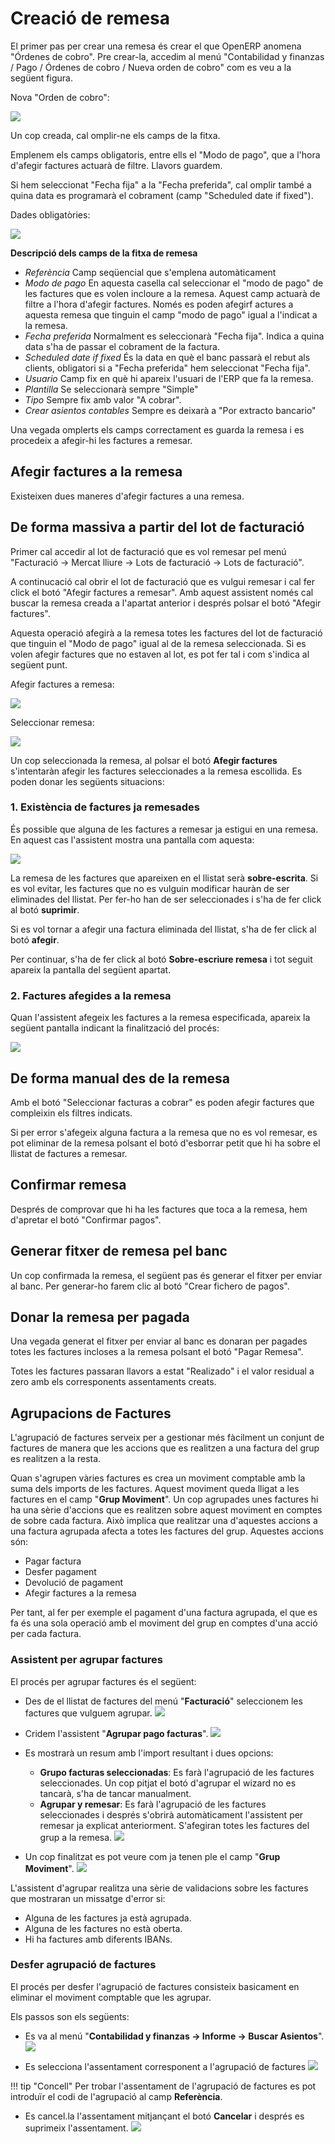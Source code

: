 # Creació de remesa

El primer pas per crear una remesa és crear el que OpenERP anomena "Órdenes de
cobro". Pre crear-la, accedim al menú "Contabilidad y finanzas / Pago / Órdenes
de cobro / Nueva orden de cobro" com es veu a la següent figura.

Nova "Orden de cobro":

![](_static/cobros/orden_de_cobro.png)

Un cop creada, cal omplir-ne els camps de la fitxa.

Emplenem els camps obligatoris, entre ells el "Modo de pago", que a l'hora
d'afegir factures actuarà de filtre. Llavors guardem.

Si hem seleccionat "Fecha fija" a la "Fecha preferida", cal omplir també a
quina data es programarà el cobrament (camp "Scheduled date if fixed").

Dades obligatòries:

![](_static/cobros/dades_orden_de_cobro.png)

**Descripció dels camps de la fitxa de remesa**

 * *Referència* Camp seqüencial que s'emplena automàticament
 * *Modo de pago* En aquesta casella cal seleccionar el "modo de pago" de les
   factures que es volen incloure a la remesa. Aquest camp actuarà de filtre a
   l'hora d'afegir factures. Només es poden afegirf actures a aquesta remesa
   que tinguin el camp "modo de pago" igual a l'indicat a la remesa.
 * *Fecha preferida* Normalment es seleccionarà "Fecha fija". Indica a quina
   data s'ha de passar el cobrament de la factura.
 * *Scheduled date if fixed* És la data en què el banc passarà el rebut als
   clients, obligatori si a "Fecha preferida" hem seleccionat "Fecha fija".
 * *Usuario* Camp fix en què hi apareix l'usuari de l'ERP que fa la remesa.
 * *Plantilla* Se seleccionarà sempre "Simple"
 * *Tipo* Sempre fix amb valor "A cobrar".
 * *Crear asientos contables* Sempre es deixarà a "Por extracto bancario"

Una vegada omplerts els camps correctament es guarda la remesa i es procedeix a
afegir-hi les factures a remesar.

## Afegir factures a la remesa

Existeixen dues maneres d'afegir factures a una remesa.

## De forma massiva a partir del lot de facturació

Primer cal accedir al lot de facturació que es vol remesar pel menú "Facturació ->
Mercat lliure -> Lots de facturació -> Lots de facturació".

A continucació cal obrir el lot de facturació que es vulgui remesar i cal fer
 click el botó "Afegir
factures a remesar". Amb aquest assistent només cal buscar la remesa creada a
l'apartat anterior i després polsar el botó "Afegir factures".

Aquesta operació afegirà a la remesa totes les factures del lot de facturació
que tinguin el "Modo de pago" igual al de la remesa seleccionada. Si es volen
afegir factures que no estaven al lot, es pot fer tal i com s'indica al següent
punt.

Afegir factures a remesa:

![](_static/cobros/afegir_factures_remesa.png)

Seleccionar remesa:

![](_static/cobros/seleccionar_remesa.png)

Un cop seleccionada la remesa, al polsar el botó **Afegir factures**
s'intentaràn afegir les factures seleccionades a la remesa escollida.
Es poden donar les següents situacions:

### 1. Existència de factures ja remesades

És possible que alguna de les factures a remesar ja estigui en una remesa.
En aquest cas l'assistent mostra una pantalla com aquesta:

![](_static/cobros/factures_remesades.png)

La remesa de les factures que apareixen en el llistat serà **sobre-escrita**. 
Si es vol evitar, les factures que no es vulguin modificar hauràn de ser eliminades
del llistat. Per fer-ho han de ser seleccionades i s'ha de fer click al botó **suprimir**.

Si es vol tornar a afegir una factura eliminada del llistat, s'ha de fer click al
botó **afegir**.

Per continuar, s'ha de fer click al botó **Sobre-escriure remesa** i 
tot seguit apareix la pantalla del següent apartat.

### 2. Factures afegides a la remesa

Quan l'assistent afegeix les factures a la remesa especificada, apareix
la següent pantalla indicant la finalització del procés:

![](_static/cobros/factures_afegides.png)


## De forma manual des de la remesa

Amb el botó "Seleccionar facturas a cobrar" es poden afegir factures que
compleixin els filtres indicats.

Si per error s'afegeix alguna factura a la remesa que no es vol remesar, es pot
eliminar de la remesa polsant el botó d'esborrar petit que hi ha sobre el
llistat de factures a remesar.


## Confirmar remesa

Després de comprovar que hi ha les factures que toca a la remesa, hem d'apretar
el botó "Confirmar pagos".

## Generar fitxer de remesa pel banc

Un cop confirmada la remesa, el següent pas és generar el fitxer per enviar al
banc. Per generar-ho farem clic al botó "Crear fichero de pagos".

## Donar la remesa per pagada

Una vegada generat el fitxer per enviar al banc es donaran per pagades totes
les factures incloses a la remesa polsant el botó "Pagar Remesa".

Totes les factures passaran llavors a estat "Realizado" i el valor residual a
zero amb els corresponents assentaments creats.

## Agrupacions de Factures

L'agrupació de factures serveix per a gestionar més fàcilment un conjunt de factures de manera que les accions que es realitzen a una factura del grup es realitzen a la resta.

Quan s'agrupen vàries factures es crea un moviment comptable amb la suma dels imports de les factures. Aquest moviment queda lligat a les factures en el camp "**Grup Moviment**".
Un cop agrupades unes factures hi ha una sèrie d'accions que es realitzen sobre aquest moviment en comptes de sobre cada factura. Això implica que realitzar una d'aquestes
accions a una factura agrupada afecta a totes les factures del grup. Aquestes accions són:

  * Pagar factura
  * Desfer pagament
  * Devolució de pagament
  * Afegir factures a la remesa


Per tant, al fer per exemple el pagament d'una factura agrupada, el que es fa és una sola operació amb el moviment del grup en comptes d'una acció per cada factura.

### Assistent per agrupar factures
El procés per agrupar factures és el següent:


  * Des de el llistat de factures del menú "**Facturació**" seleccionem les factures que vulguem agrupar.
  ![](_static/cobros/agrup2.png)

  * Cridem l'assistent "**Agrupar pago facturas**".
  ![](_static/cobros/agrup4.png)

  * Es mostrarà un resum amb l'import resultant i dues opcions:
      * **Grupo facturas seleccionadas**: Es farà l'agrupació de les factures seleccionades. Un cop pitjat el botó d'agrupar el wizard no es tancarà, s'ha de tancar manualment.
      * **Agrupar y remesar**: Es farà l'agrupació de les factures seleccionades i després s'obrirà automàticament l'assistent per remesar ja explicat anteriorment. S'afegiran totes les factures del grup a la remesa.
  ![](_static/cobros/agrup5.png)

  * Un cop finalitzat es pot veure com ja tenen ple el camp "**Grup Moviment**".
  ![](_static/cobros/agrup7.png)

L'assistent d'agrupar realitza una sèrie de validacions sobre les factures que mostraran un missatge d'error si:

  * Alguna de les factures ja està agrupada.
  * Alguna de les factures no està oberta.
  * Hi ha factures amb diferents IBANs.


### Desfer agrupació de factures
El procés per desfer l'agrupació de factures consisteix basicament en eliminar el moviment comptable que les agrupar.

Els passos son els següents:

  * Es va al menú  "**Contabilidad y finanzas -> Informe -> Buscar Asientos**".
  ![](_static/cobros/agrup8.png)

  * Es selecciona l'assentament corresponent a l'agrupació de factures
  ![](_static/cobros/agrup9.png)


!!! tip "Concell"
    Per trobar l'assentament de l'agrupació de factures es pot introduïr el codi de l'agrupació al camp **Referència**.


  * Es cancel.la l'assentament mitjançant el botó **Cancelar** i després es suprimeix l'assentament.
  ![](_static/cobros/agrup10.png)

